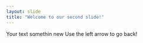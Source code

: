 ```yaml
---
layout: slide
title: "Welcome to our second slide!"
---
```

Your text somethin new
Use the left arrow to go back!
